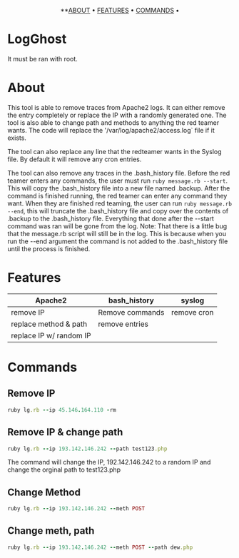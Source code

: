 
<div align="center">

**[ABOUT](https://github.com/Michael-Meade/LogGhost/blob/main/README.md#about) • 
[FEATURES](https://github.com/Michael-Meade/LogGhost/blob/main/README.md#features) • 
[COMMANDS](https://github.com/Michael-Meade/LogGhost/blob/main/README.md#commands) • 


</div>

# LogGhost

It must be ran with root. 

# About
This tool is able to remove traces from Apache2 logs. It can either remove the entry completely or replace the IP with a randomly generated one. 
The tool is also able to change path and methods to anything the red teamer wants. The code will replace the '/var/log/apache2/access.log` file if it exists.

The tool can also replace any line that the redteamer wants in the Syslog file. By default it will remove any cron entries. 

The tool can also remove any traces in the .bash_history file. Before the red teamer enters any commands, the user must run `ruby message.rb --start`. This will copy the .bash_history file into a new file named .backup. After the command is finished running, the red teamer can enter any command they want. When they are finished red teaming, the user can run `ruby message.rb --end`, this will truncate the .bash_history file and copy over the contents of .backup to the .bash_history file. Everything that done after the --start command was ran will be gone from the log. Note: That there is a little bug that the message.rb script will still be in the log. This is because when you run the --end argument the command is not added to the .bash_history file until the process is finished.


# Features

|  Apache2 	|   bash_history	|   syslog	      |    
|---	      |---	            |---	            | 
| remove IP	| Remove commands |  remove cron  	|   	
| replace method & path  	    |   remove entries|   	 
| replace IP w/ random IP     |   	            |

# Commands
## Remove IP
```ruby
ruby lg.rb --ip 45.146.164.110 -rm
```

## Remove IP & change path
```ruby
ruby lg.rb --ip 193.142.146.242 --path test123.php
```
The command will change the IP, 192.142.146.242 to a random IP and change the orginal path to test123.php


## Change Method
```ruby
ruby lg.rb --ip 193.142.146.242 --meth POST
```

## Change meth, path
```ruby
ruby lg.rb --ip 193.142.146.242 --meth POST --path dew.php
```
